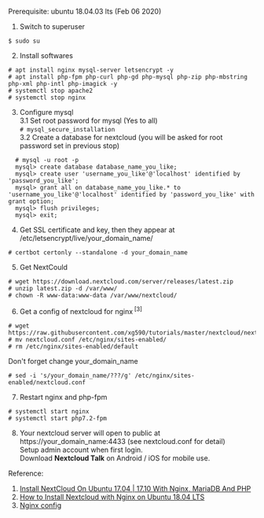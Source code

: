 Prerequisite: ubuntu 18.04.03 lts (Feb 06 2020) <br>
1. Switch to superuser<br>
```
$ sudo su
```  
2. Install softwares<br>
```
# apt install nginx mysql-server letsencrypt -y
# apt install php-fpm php-curl php-gd php-mysql php-zip php-mbstring php-xml php-intl php-imagick -y
# systemctl stop apache2
# systemctl stop nginx
```
3. Configure mysql<br>
3.1 Set root password for mysql (Yes to all)<br> 
``` # mysql_secure_installation ``` <br> 
3.2 Create a database for nextcloud (you will be asked for root password set in previous stop) 
``` 
  # mysql -u root -p 
  mysql> create database database_name_you_like;
  mysql> create user 'username_you_like'@'localhost' identified by 'password_you_like';
  mysql> grant all on database_name_you_like.* to 'username_you_like'@'localhost' identified by 'password_you_like' with grant option;
  mysql> flush privileges;
  mysql> exit;
```
4. Get SSL certificate and key, then they appear at /etc/letsencrypt/live/your_domain_name/
```
# certbot certonly --standalone -d your_domain_name
```
5. Get NextCould
```
# wget https://download.nextcloud.com/server/releases/latest.zip
# unzip latest.zip -d /var/www/
# chown -R www-data:www-data /var/www/nextcloud/
```
6. Get a config of nextcloud for nginx<sup> [3]</sup>
```
# wget https://raw.githubusercontent.com/xg590/tutorials/master/nextcloud/nextcloud.conf
# mv nextcloud.conf /etc/nginx/sites-enabled/
# rm /etc/nginx/sites-enabled/default
```
Don't forget change your_domain_name
```
# sed -i 's/your_domain_name/???/g' /etc/nginx/sites-enabled/nextcloud.conf
```
7. Restart nginx and php-fpm
```
# systemctl start nginx 
# systemctl start php7.2-fpm
```
8. Your nextcloud server will open to public at https://your_domain_name:4433 (see nextcloud.conf for detail)<br>
Setup admin account when first login.<br>
Download <b>Nextcloud Talk</b> on Android / iOS for mobile use.<br>

Reference:
1. [Install NextCloud On Ubuntu 17.04 | 17.10 With Nginx, MariaDB And PHP](https://websiteforstudents.com/install-nextcloud-on-ubuntu-17-04-17-10-with-nginx-mariadb-and-php/)
2. [How to Install Nextcloud with Nginx on Ubuntu 18.04 LTS](https://www.howtoforge.com/tutorial/ubuntu-nginx-nextcloud/)
3. [Nginx config](https://docs.nextcloud.com/server/latest/admin_manual/installation/nginx.html)

